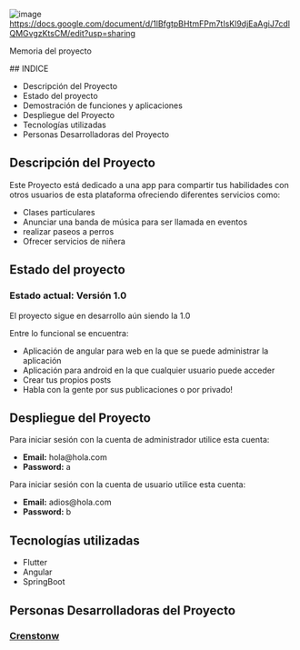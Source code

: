 ![image](https://github.com/Crenstonw/SkillShare/assets/119967718/2627c86b-f4b3-49a7-b6a2-bf3263b0be37)
https://docs.google.com/document/d/1lBfgtpBHtmFPm7tIsKl9djEaAgiJ7cdlQMGvgzKtsCM/edit?usp=sharing
<p>Memoria del proyecto</p>
## INDICE
<ul>
  <li>Descripción del Proyecto</li>
  <li>Estado del proyecto</li>
  <li>Demostración de funciones y aplicaciones</li>
  <li>Despliegue del Proyecto</li>
  <li>Tecnologías utilizadas</li>
  <li>Personas Desarrolladoras del Proyecto</li>
</ul>

## Descripción del Proyecto

<p>Este Proyecto está dedicado a una app para compartir tus habilidades con otros usuarios de esta plataforma ofreciendo diferentes servicios como:</p>
<ul>
  <li>Clases particulares</li>
  <li>Anunciar una banda de música para ser llamada en eventos</li>
  <li>realizar paseos a perros</li>
  <li>Ofrecer servicios de niñera</li>
</ul>

## Estado del proyecto
<h3>Estado actual: Versión 1.0</h3>
<p>El proyecto sigue en desarrollo aún siendo la 1.0</p>
<p>Entre lo funcional se encuentra:</p>
<ul>
  <li>Aplicación de angular para web en la que se puede administrar la aplicación</li>
  <li>Aplicación para android en la que cualquier usuario puede acceder</li>
  <li>Crear tus propios posts</li>
  <li>Habla con la gente por sus publicaciones o por privado!</li>
</ul>

## Despliegue del Proyecto
<p>Para iniciar sesión con la cuenta de administrador utilice esta cuenta:</p>
<ul>
  <li><strong>Email:</strong> hola@hola.com</li>
  <li><strong>Password:</strong> a</li>
</ul>
<p>Para iniciar sesión con la cuenta de usuario utilice esta cuenta:</p>
<ul>
  <li><strong>Email:</strong> adios@hola.com</li>
  <li><strong>Password:</strong> b</li>
</ul>

## Tecnologías utilizadas
<ul>
  <li>Flutter</li>
  <li>Angular</li>
  <li>SpringBoot</li>
</ul>

## Personas Desarrolladoras del Proyecto
### <a href="https://github.com/Crenstonw">Crenstonw</a>
